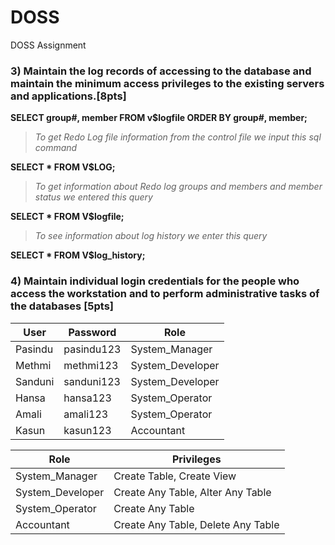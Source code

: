 # DOSS

DOSS Assignment

### 3) Maintain the log records of accessing to the database and maintain the minimum access privileges to the existing servers and applications.[8pts]

**SELECT group#, member FROM v$logfile ORDER BY group#, member;**

> *To get Redo Log file information from the control file we input this sql command*

**SELECT * FROM V$LOG;**

> *To get information about Redo log groups and members and member status we entered this query*

**SELECT * FROM V$logfile;**

> *To see information about log history we enter this query*

**SELECT * FROM V$log_history;**



### 4) Maintain individual login credentials for the people who access the workstation and to perform administrative tasks of the databases [5pts]

| User | Password | Role |
| --- | --- | --- |
| Pasindu | pasindu123 | System_Manager |
| Methmi | methmi123 | System_Developer |
| Sanduni | sanduni123 | System_Developer |
| Hansa | hansa123 | System_Operator |
| Amali | amali123 | System_Operator |
| Kasun | kasun123 | Accountant |

| Role | Privileges |
| --- | --- |
| System_Manager | Create Table, Create View |
| System_Developer | Create Any Table, Alter Any Table |
| System_Operator | Create Any Table |
| Accountant | Create Any Table, Delete Any Table |


